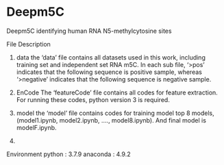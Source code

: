 # Deepm5C
Deepm5C
identifying human RNA N5-methylcytosine sites 

File Description
1.	data the ‘data’ file contains all datasets used in this work, including training set and independent set RNA m5C. 
In each sub file, ‘>pos’ indicates that the following sequence is positive sample, whereas ‘>negative’ indicates that the following sequence is negative sample.

2.	EnCode The ‘featureCode’ file contains all codes for feature extraction. For running these codes, python version 3 is required.
3.	model the ‘model’ file contains codes for training model top 8 models, (model1.ipynb, model2.ipynb, …., model8.ipynb). And final model is modelF.ipynb.
4.

Environment
python   : 3.7.9
anaconda : 4.9.2
